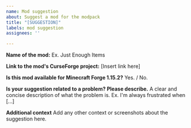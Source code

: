 ```yaml
---
name: Mod suggestion
about: Suggest a mod for the modpack
title: "[SUGGESTION]"
labels: mod suggestion
assignees: ''

---
```


**Name of the mod:**
Ex. Just Enough Items

**Link to the mod's CurseForge project:**
[Insert link here]

**Is this mod available for Minecraft Forge 1.15.2?**
Yes. / No.

**Is your suggestion related to a problem? Please describe.**
A clear and concise description of what the problem is. Ex. I'm always frustrated when [...]

**Additional context**
Add any other context or screenshots about the suggestion here.
